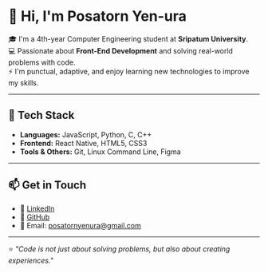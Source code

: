 # 👋 Hi, I'm Posatorn Yen-ura  

🎓 I'm a 4th-year Computer Engineering student at **Sripatum University**.  
💻 Passionate about **Front-End Development** and solving real-world problems with code.  
⚡ I'm punctual, adaptive, and enjoy learning new technologies to improve my skills.  

---

## 🔧 Tech Stack
- **Languages:** JavaScript, Python, C, C++  
- **Frontend:** React Native, HTML5, CSS3  
- **Tools & Others:** Git, Linux Command Line, Figma

---

## 📫 Get in Touch
- 💼 [LinkedIn](https://www.linkedin.com/in/posatorn-yen-ura-aba761281/)  
- 🐙 [GitHub](https://github.com/PosatornYen) 
- 📧 Email: posatornyenura@gmail.com  

---

⭐️ *"Code is not just about solving problems, but also about creating experiences."*
